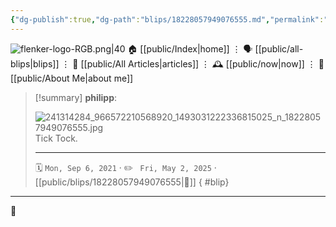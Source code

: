 ```yaml
---
{"dg-publish":true,"dg-path":"blips/18228057949076555.md","permalink":"/blips/18228057949076555/","title":"philipp on instagram @ 2021-09-06"}
---
```



<div class="transclusion internal-embed is-loaded"><div class="markdown-embed">




![flenker-logo-RGB.png|40](/img/user/attachments/flenker-logo-RGB.png)
🏠 [[public/Index\|home]]  ⋮ 🗣️ [[public/all-blips\|blips]] ⋮  📝 [[public/All Articles\|articles]]  ⋮ 🕰️ [[public/now\|now]] ⋮ 🪪 [[public/About Me\|about me]]


</div></div>


> [!summary] **philipp**:
>
> ![241314284_966572210568920_1493031222336815025_n_18228057949076555.jpg](/img/user/attachments/241314284_966572210568920_1493031222336815025_n_18228057949076555.jpg)
> Tick Tock.
> - - -
>
> 🗓️ <code>Mon, Sep 6, 2021</code>  · ✏️ <code> Fri, May 2, 2025</code>  · [[public/blips/18228057949076555\|🔗]]
{ #blip}


- - -

 👾
